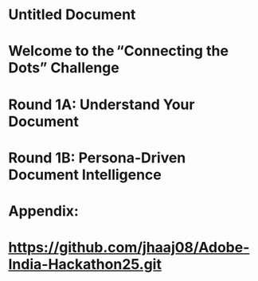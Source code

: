 # Untitled Document

# Welcome to the “Connecting the Dots” Challenge
# Round 1A: Understand Your Document
# Round 1B: Persona-Driven Document Intelligence
# Appendix:
# https://github.com/jhaaj08/Adobe-India-Hackathon25.git
